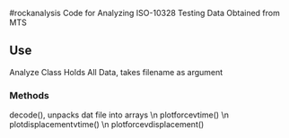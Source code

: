 #rockanalysis
Code for Analyzing ISO-10328 Testing Data Obtained from MTS 

## Use
Analyze Class Holds All Data, takes filename as argument

### Methods
decode(), unpacks dat file into arrays \n
plotforcevtime() \n
plotdisplacementvtime() \n
plotforcevdisplacement()
